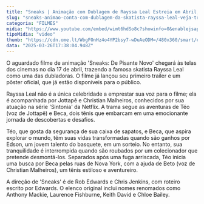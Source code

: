 ```yaml
---
title: "Sneaks | Animação com Dublagem de Rayssa Leal Estreia em Abril; Assista ao Trailer"
slug: "sneaks-animao-conta-com-dublagem-da-skatista-rayssa-leal-veja-trailer"
categoria: "FILMES"
midia: "https://www.youtube.com/embed/wimt6hdSo8c?showinfo=0&enablejsapi=1"
tipoMidia: "video"
thumb: "https://cdn.ome.lt/WbgFOnHz4o4YP2bsy7-wDuAeODM=/480x360/smart/extras/conteudos/Captura_de_tela_2025-03-26_131200.png"
data: "2025-03-26T17:38:04.948Z"
---
```


O aguardado filme de animação 'Sneaks: De Pisante Novo' chegará às telas dos cinemas no dia 17 de abril, trazendo a famosa skatista Rayssa Leal como uma das dubladoras. O filme já lançou seu primeiro trailer e um pôster oficial, que já estão disponíveis para o público.

Rayssa Leal não é a única celebridade a emprestar sua voz para o filme; ela é acompanhada por Jottapê e Christian Malheiros, conhecidos por sua atuação na série 'Sintonia' da Netflix. A trama segue as aventuras de Téo (voz de Jottapê) e Beca, dois tênis que embarcam em uma emocionante jornada de descobertas e desafios.

Téo, que gosta da segurança de sua caixa de sapatos, e Beca, que aspira explorar o mundo, têm suas vidas transformadas quando são ganhos por Edson, um jovem talento do basquete, em um sorteio. No entanto, sua tranquilidade é interrompida quando são roubados por um colecionador que pretende desmontá-los. Separados após uma fuga arriscada, Téo inicia uma busca por Beca pelas ruas de Nova York, com a ajuda de Beto (voz de Christian Malheiros), um tênis estiloso e aventureiro.

A direção de 'Sneaks' é de Rob Edwards e Chris Jenkins, com roteiro escrito por Edwards. O elenco original inclui nomes renomados como Anthony Mackie, Laurence Fishburne, Keith David e Chloe Bailey.